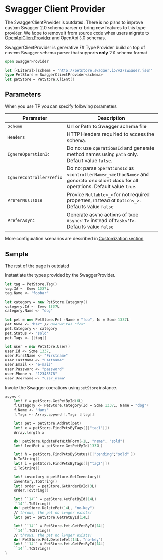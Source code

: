 # Swagger Client Provider

<Note type="warning">

The SwaggerClientProvider is outdated. There is no plans to improve custom Swagger 2.0 schema parser or bring new features to this type provider. We hope to remove it from source code when users migrate to [OpenApiClientProvider](/OpenApiClientProvider) and OpenApi 3.0 schemas.

</Note>

SwaggerClientProvider is generative F# Type Provider, build on top of custom Swagger schema parser that supports **only** 2.0 schema format.

```fsharp
open SwaggerProvider

let [<Literal>]schema = "http://petstore.swagger.io/v2/swagger.json"
type PetStore = SwaggerClientProvider<schema>
let petStore = PetStore.Client()
```

## Parameters

When you use TP you can specify following parameters

| Parameter | Description |
|-----------|-------------|
| `Schema` | Url or Path to Swagger schema file. |
| `Headers` | HTTP Headers requiried to access the schema. |
| `IgnoreOperationId` | Do not use `operationsId` and generate method names using `path` only. Default value `false`. |
| `IgnoreControllerPrefix` | Do not parse `operationsId` as `<controllerName>_<methodName>` and generate one client class for all operations. Default value `true`. |
| `PreferNullable` | Provide `Nullable<_>` for not required properties, instead of `Option<_>`. Defaults value `false`. |
| `PreferAsync` | Generate async actions of type `Async<'T>` instead of `Task<'T>`. Defaults value `false`. |

More configuration scenarios are described in [Customization section](/Customization)

## Sample

<Note type="warning">

The rest of the page is outdated

</Note>

Instantiate the types provided by the SwaggerProvider.

```fsharp
let tag = PetStore.Tag()
tag.Id <- Some 1337L
tag.Name <- "foobar"

let category = new PetStore.Category()
category.Id <- Some 1337L
category.Name <- "dog"

let pet = new PetStore.Pet (Name = "foo", Id = Some 1337L)
pet.Name <- "bar" // Overwrites "foo"
pet.Category <- category
pet.Status <- "sold"
pet.Tags <- [|tag|]

let user = new PetStore.User()
user.Id <- Some 1337L
user.FirstName <- "Firstname"
user.LastName <- "Lastname"
user.Email <- "e-mail"
user.Password <- "password"
user.Phone <- "12345678"
user.Username <- "user_name"
```

Invoke the Swagger operations using `petStore` instance.

```fsharp
async {
    let! f = petStore.GetPetById(6L)
    f.Category <- PetStore.Category(Id = Some 1337L, Name = "dog")
    f.Name <- "Hans"
    f.Tags <- Array.append f.Tags [|tag|]

    let! pet = petStore.AddPet(pet)
    let! x = petStore.FindPetsByTags([|"tag1"|])
    Array.length x

    do! petStore.UpdatePetWithForm(-1L, "name", "sold")
    let! leetPet = petStore.GetPetById(1337L)

    let! h = petStore.FindPetsByStatus([|"pending";"sold"|])
    h.ToString()
    let! i = petStore.FindPetsByTags([|"tag2"|])
    i.ToString()

    let! inventory = petStore.GetInventory()
    inventory.ToString()
    let! order = petStore.GetOrderById(3L)
    order.ToString()

    let! ``14`` = petStore.GetPetById(14L)
    ``14``.ToString()
    do! petStore.DeletePet(14L, "no-key")
    // throws, the pet no longer exists!
    let! pet = petStore.GetPetById(14L)

    let! ``14`` = PetStore.Pet.GetPetById(14L)
    ``14``.ToString()
    // throws, the pet no longer exists!
    do! PetStore.Pet.DeletePet(14L, "no-key")
    let! ``14`` = PetStore.Pet.GetPetById(14L)
    ``14``.ToString()
}
```
